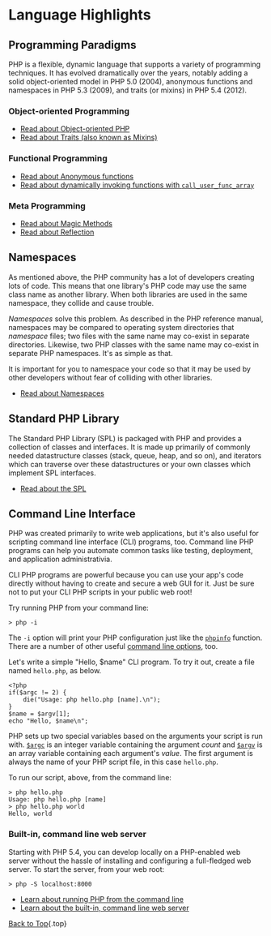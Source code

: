 # Language Highlights

## Programming Paradigms

PHP is a flexible, dynamic language that supports a variety of programming techniques. It has evolved dramatically over the years, notably adding a solid object-oriented model in PHP 5.0 (2004), anonymous functions and namespaces in PHP 5.3 (2009), and traits (or mixins) in PHP 5.4 (2012).

### Object-oriented Programming

* [Read about Object-oriented PHP][oop]
* [Read about Traits (also known as Mixins)][traits]

### Functional Programming

* [Read about Anonymous functions][anonymous-functions]
* [Read about dynamically invoking functions with `call_user_func_array`][call-user-func-array]

### Meta Programming

* [Read about Magic Methods][magic-methods]
* [Read about Reflection][reflection]

## Namespaces

As mentioned above, the PHP community has a lot of developers creating lots of code. This means that one library's PHP code may use the same class name as another library. When both libraries are used in the same namespace, they collide and cause trouble.

_Namespaces_ solve this problem. As described in the PHP reference manual, namespaces may be compared to operating system directories that _namespace_ files; two files with the same name may co-exist in separate directories. Likewise, two PHP classes with the same name may co-exist in separate PHP namespaces. It's as simple as that.

It is important for you to namespace your code so that it may be used by other developers without fear of colliding with other libraries.

* [Read about Namespaces][namespaces]


## Standard PHP Library

The Standard PHP Library (SPL) is packaged with PHP and provides a collection of classes and interfaces. It is made up primarily of commonly needed datastructure classes (stack, queue, heap, and so on), and iterators which can traverse over these datastructures or your own classes which implement SPL interfaces.

* [Read about the SPL][spl]

## Command Line Interface

PHP was created primarily to write web applications, but it's also useful for scripting command line interface (CLI) programs, too. Command line PHP programs can help you automate common tasks like testing, deployment, and application administrativia.

CLI PHP programs are powerful because you can use your app's code directly without having to create and secure a web GUI for it. Just be sure not to put your CLI PHP scripts in your public web root!

Try running PHP from your command line:

    > php -i

The `-i` option will print your PHP configuration just like the [`phpinfo`][phpinfo] function. There are a number of other useful [command line options][cli-options], too.

Let's write a simple "Hello, $name" CLI program. To try it out, create a file named `hello.php`, as below.

    <?php
    if($argc != 2) {
        die("Usage: php hello.php [name].\n");
    }
    $name = $argv[1];
    echo "Hello, $name\n";

PHP sets up two special variables based on the arguments your script is run with. [`$argc`][argc] is an integer variable containing the argument *count* and [`$argv`][argv] is an array variable containing each argument's *value*. The first argument is always the name of your PHP script file, in this case `hello.php`.

To run our script, above, from the command line:

    > php hello.php
    Usage: php hello.php [name]
    > php hello.php world
    Hello, world

### Built-in, command line web server

Starting with PHP 5.4, you can develop locally on a PHP-enabled web server without the hassle of installing and configuring a full-fledged web server. To start the server, from your web root:

    > php -S localhost:8000

 * [Learn about running PHP from the command line][php-cli]
 * [Learn about the built-in, command line web server][cli-server]

[Back to Top](#top){.top}

[namespaces]: http://php.net/manual/en/language.namespaces.php
[oop]: http://www.php.net/manual/en/language.oop5.php
[spl]: http://php.net/manual/en/book.spl.php 
[anonymous-functions]: http://www.php.net/manual/en/functions.anonymous.php
[magic-methods]: http://php.net/manual/en/language.oop5.magic.php
[reflection]: http://www.php.net/manual/en/intro.reflection.php
[traits]: http://www.php.net/manual/en/language.traits.php
[call-user-func-array]: http://php.net/manual/en/function.call-user-func-array.php

[phpinfo]: http://php.net/manual/en/function.phpinfo.php
[cli-options]: http://www.php.net/manual/en/features.commandline.options.php
[argc]: http://php.net/manual/en/reserved.variables.argc.php
[argv]: http://php.net/manual/en/reserved.variables.argv.php
[cli-server]: http://www.php.net/manual/en/features.commandline.webserver.php
[php-cli]: http://php.net/manual/en/features.commandline.php

